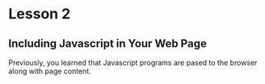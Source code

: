 # Lesson 2

## Including Javascript in Your Web Page

Previously, you learned that Javascript programs are pased to the browser along with page content.
